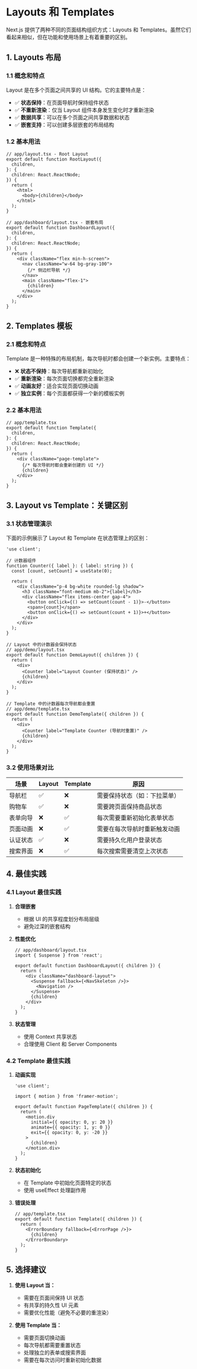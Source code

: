# Layouts 和 Templates

Next.js 提供了两种不同的页面结构组织方式：Layouts 和 Templates。虽然它们看起来相似，但在功能和使用场景上有着重要的区别。

## 1. Layouts 布局

### 1.1 概念和特点

Layout 是在多个页面之间共享的 UI 结构。它的主要特点是：

- ✅ **状态保持**：在页面导航时保持组件状态
- ✅ **不重新渲染**：仅当 Layout 组件本身发生变化时才重新渲染
- ✅ **数据共享**：可以在多个页面之间共享数据和状态
- ✅ **嵌套支持**：可以创建多层嵌套的布局结构

### 1.2 基本用法

```tsx
// app/layout.tsx - Root Layout
export default function RootLayout({
  children,
}: {
  children: React.ReactNode;
}) {
  return (
    <html>
      <body>{children}</body>
    </html>
  );
}

// app/dashboard/layout.tsx - 嵌套布局
export default function DashboardLayout({
  children,
}: {
  children: React.ReactNode;
}) {
  return (
    <div className="flex min-h-screen">
      <nav className="w-64 bg-gray-100">
        {/* 侧边栏导航 */}
      </nav>
      <main className="flex-1">
        {children}
      </main>
    </div>
  );
}
```

## 2. Templates 模板

### 2.1 概念和特点

Template 是一种特殊的布局机制，每次导航时都会创建一个新实例。主要特点：

- ❌ **状态不保持**：每次导航都重新初始化
- ✅ **重新渲染**：每次页面切换都完全重新渲染
- ✅ **动画友好**：适合实现页面切换动画
- ✅ **独立实例**：每个页面都获得一个新的模板实例

### 2.2 基本用法

```tsx
// app/template.tsx
export default function Template({
  children,
}: {
  children: React.ReactNode;
}) {
  return (
    <div className="page-template">
      {/* 每次导航时都会重新创建的 UI */}
      {children}
    </div>
  );
}
```

## 3. Layout vs Template：关键区别

### 3.1 状态管理演示

下面的示例展示了 Layout 和 Template 在状态管理上的区别：

```tsx
'use client';

// 计数器组件
function Counter({ label }: { label: string }) {
  const [count, setCount] = useState(0);

  return (
    <div className="p-4 bg-white rounded-lg shadow">
      <h3 className="font-medium mb-2">{label}</h3>
      <div className="flex items-center gap-4">
        <button onClick={() => setCount(count - 1)}>-</button>
        <span>{count}</span>
        <button onClick={() => setCount(count + 1)}>+</button>
      </div>
    </div>
  );
}

// Layout 中的计数器会保持状态
// app/demo/layout.tsx
export default function DemoLayout({ children }) {
  return (
    <div>
      <Counter label="Layout Counter (保持状态)" />
      {children}
    </div>
  );
}

// Template 中的计数器每次导航都会重置
// app/demo/template.tsx
export default function DemoTemplate({ children }) {
  return (
    <div>
      <Counter label="Template Counter (导航时重置)" />
      {children}
    </div>
  );
}
```

### 3.2 使用场景对比

| 场景 | Layout | Template | 原因 |
|------|---------|-----------|------|
| 导航栏 | ✅ | ❌ | 需要保持状态（如：下拉菜单） |
| 购物车 | ✅ | ❌ | 需要跨页面保持商品状态 |
| 表单向导 | ❌ | ✅ | 每次需要重新初始化表单状态 |
| 页面动画 | ❌ | ✅ | 需要在每次导航时重新触发动画 |
| 认证状态 | ✅ | ❌ | 需要持久化用户登录状态 |
| 搜索界面 | ❌ | ✅ | 每次搜索需要清空上次状态 |

## 4. 最佳实践

### 4.1 Layout 最佳实践

1. **合理嵌套**
   - 根据 UI 的共享程度划分布局层级
   - 避免过深的嵌套结构

2. **性能优化**
   ```tsx
   // app/dashboard/layout.tsx
   import { Suspense } from 'react';
   
   export default function DashboardLayout({ children }) {
     return (
       <div className="dashboard-layout">
         <Suspense fallback={<NavSkeleton />}>
           <Navigation />
         </Suspense>
         {children}
       </div>
     );
   }
   ```

3. **状态管理**
   - 使用 Context 共享状态
   - 合理使用 Client 和 Server Components

### 4.2 Template 最佳实践

1. **动画实现**
   ```tsx
   'use client';
   
   import { motion } from 'framer-motion';
   
   export default function PageTemplate({ children }) {
     return (
       <motion.div
         initial={{ opacity: 0, y: 20 }}
         animate={{ opacity: 1, y: 0 }}
         exit={{ opacity: 0, y: -20 }}
       >
         {children}
       </motion.div>
     );
   }
   ```

2. **状态初始化**
   - 在 Template 中初始化页面特定的状态
   - 使用 useEffect 处理副作用

3. **错误处理**
   ```tsx
   // app/template.tsx
   export default function Template({ children }) {
     return (
       <ErrorBoundary fallback={<ErrorPage />}>
         {children}
       </ErrorBoundary>
     );
   }
   ```

## 5. 选择建议

1. **使用 Layout 当：**
   - 需要在页面间保持 UI 状态
   - 有共享的持久性 UI 元素
   - 需要优化性能（避免不必要的重渲染）

2. **使用 Template 当：**
   - 需要页面切换动画
   - 每次导航都需要重置状态
   - 处理独立的表单或搜索界面
   - 需要在每次访问时重新初始化数据
